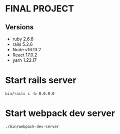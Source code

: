 # FINAL PROJECT

## Versions

- ruby 2.6.6
- rails 5.2.6
- Node v16.13.2
- React 17.0.2
- yarn 1.22.17

# Start rails server

`bin/rails s -b 0.0.0.0`

# Start webpack dev server

`./bin/webpack-dev-server`
